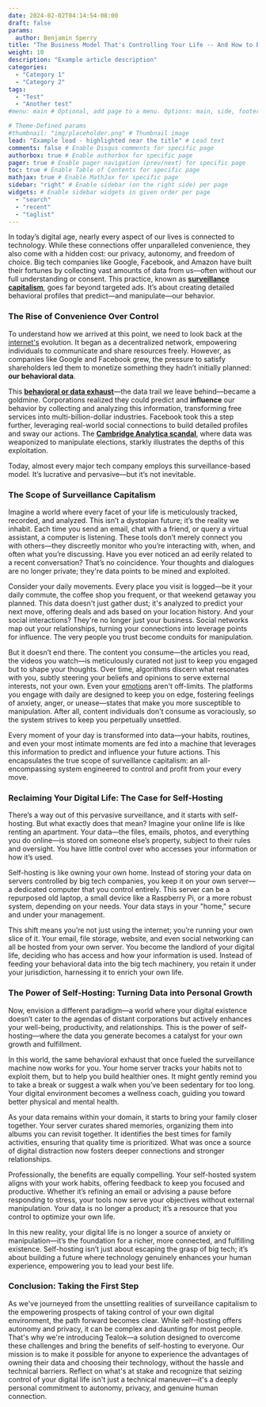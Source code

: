 ```yaml
---
date: 2024-02-02T04:14:54-08:00
draft: false
params:
  author: Benjamin Sperry
title: "The Business Model That's Controlling Your Life -- And How to Break Free"
weight: 10
description: "Example article description"
categories:
  - "Category 1"
  - "Category 2"
tags:
  - "Test"
  - "Another test"
#menu: main # Optional, add page to a menu. Options: main, side, footer

# Theme-Defined params
#thumbnail: "img/placeholder.png" # Thumbnail image
lead: "Example lead - highlighted near the title" # Lead text
comments: false # Enable Disqus comments for specific page
authorbox: true # Enable authorbox for specific page
pager: true # Enable pager navigation (prev/next) for specific page
toc: true # Enable Table of Contents for specific page
mathjax: true # Enable MathJax for specific page
sidebar: "right" # Enable sidebar (on the right side) per page
widgets: # Enable sidebar widgets in given order per page
  - "search"
  - "recent"
  - "taglist"
---
```

In today’s digital age, nearly every aspect of our lives is connected to technology. While these connections offer unparalleled convenience, they also come with a hidden cost: our privacy, autonomy, and freedom of choice. Big tech companies like Google, Facebook, and Amazon have built their fortunes by collecting vast amounts of data from us—often without our full understanding or consent. This practice, known as [**surveillance capitalism**](https://en.wikipedia.org/wiki/Surveillance_capitalism), goes far beyond targeted ads. It’s about creating detailed behavioral profiles that predict—and manipulate—our behavior.

### The Rise of Convenience Over Control

To understand how we arrived at this point, we need to look back at the [internet's](https://en.wikipedia.org/wiki/Internet) evolution. It began as a decentralized network, empowering individuals to communicate and share resources freely. However, as companies like Google and Facebook grew, the pressure to satisfy shareholders led them to monetize something they hadn’t initially planned: **our behavioral data**.

This [**behavioral or data exhaust**](https://en.wikipedia.org/wiki/Data_exhaust)—the data trail we leave behind—became a goldmine. Corporations realized they could predict and __influence__ our behavior by collecting and analyzing this information, transforming free services into multi-billion-dollar industries. Facebook took this a step further, leveraging real-world social connections to build detailed profiles and sway our actions. The [**Cambridge Analytica scandal**](https://en.wikipedia.org/wiki/Facebook%E2%80%93Cambridge_Analytica_data_scandal), where data was weaponized to manipulate elections, starkly illustrates the depths of this exploitation.

Today, almost every major tech company employs this surveillance-based model. It’s lucrative and pervasive—but it’s not inevitable.

### The Scope of Surveillance Capitalism

Imagine a world where every facet of your life is meticulously tracked, recorded, and analyzed. This isn’t a dystopian future; it’s the reality we inhabit. Each time you send an email, chat with a friend, or query a virtual assistant, a computer is listening. These tools don’t merely connect you with others—they discreetly monitor who you’re interacting with, when, and often what you’re discussing. Have you ever noticed an ad eerily related to a recent conversation? That’s no coincidence. Your thoughts and dialogues are no longer private; they're data points to be mined and exploited.

Consider your daily movements. Every place you visit is logged—be it your daily commute, the coffee shop you frequent, or that weekend getaway you planned. This data doesn't just gather dust; it's analyzed to predict your next move, offering deals and ads based on your location history. And your social interactions? They're no longer just your business. Social networks map out your relationships, turning your connections into leverage points for influence. The very people you trust become conduits for manipulation.

But it doesn’t end there. The content you consume—the articles you read, the videos you watch—is meticulously curated not just to keep you engaged but to shape your thoughts. Over time, algorithms discern what resonates with you, subtly steering your beliefs and opinions to serve external interests, not your own. Even your [emotions](https://www.independent.co.uk/tech/facebook-manipulated-users-moods-in-secret-experiment-9571004.html) aren't off-limits. The platforms you engage with daily are designed to keep you on edge, fostering feelings of anxiety, anger, or unease—states that make you more susceptible to manipulation. After all, content individuals don't consume as voraciously, so the system strives to keep you perpetually unsettled.

Every moment of your day is transformed into data—your habits, routines, and even your most intimate moments are fed into a machine that leverages this information to predict and influence your future actions. This encapsulates the true scope of surveillance capitalism: an all-encompassing system engineered to control and profit from your every move.

### Reclaiming Your Digital Life: The Case for Self-Hosting

There’s a way out of this pervasive surveillance, and it starts with self-hosting. But what exactly does that mean? Imagine your online life is like renting an apartment. Your data—the files, emails, photos, and everything you do online—is stored on someone else’s property, subject to their rules and oversight. You have little control over who accesses your information or how it’s used.

Self-hosting is like owning your own home. Instead of storing your data on servers controlled by big tech companies, you keep it on your own server—a dedicated computer that you control entirely. This server can be a repurposed old laptop, a small device like a Raspberry Pi, or a more robust system, depending on your needs. Your data stays in your "home," secure and under your management.

This shift means you’re not just using the internet; you’re running your own slice of it. Your email, file storage, website, and even social networking can all be hosted from your own server. You become the landlord of your digital life, deciding who has access and how your information is used. Instead of feeding your behavioral data into the big tech machinery, you retain it under your jurisdiction, harnessing it to enrich your own life.

### The Power of Self-Hosting: Turning Data into Personal Growth

Now, envision a different paradigm—a world where your digital existence doesn’t cater to the agendas of distant corporations but actively enhances your well-being, productivity, and relationships. This is the power of self-hosting—where the data you generate becomes a catalyst for your own growth and fulfillment.

In this world, the same behavioral exhaust that once fueled the surveillance machine now works for you. Your home server tracks your habits not to exploit them, but to help you build healthier ones. It might gently remind you to take a break or suggest a walk when you’ve been sedentary for too long. Your digital environment becomes a wellness coach, guiding you toward better physical and mental health.

As your data remains within your domain, it starts to bring your family closer together. Your server curates shared memories, organizing them into albums you can revisit together. It identifies the best times for family activities, ensuring that quality time is prioritized. What was once a source of digital distraction now fosters deeper connections and stronger relationships.

Professionally, the benefits are equally compelling. Your self-hosted system aligns with your work habits, offering feedback to keep you focused and productive. Whether it’s refining an email or advising a pause before responding to stress, your tools now serve your objectives without external manipulation. Your data is no longer a product; it’s a resource that you control to optimize your own life.

In this new reality, your digital life is no longer a source of anxiety or manipulation—it’s the foundation for a richer, more connected, and fulfilling existence. Self-hosting isn’t just about escaping the grasp of big tech; it’s about building a future where technology genuinely enhances your human experience, empowering you to lead your best life.

### Conclusion: Taking the First Step

As we've journeyed from the unsettling realities of surveillance capitalism to the empowering prospects of taking control of your own digital environment, the path forward becomes clear. While self-hosting offers autonomy and privacy, it can be complex and daunting for most people. That's why we're introducing Tealok—a solution designed to overcome these challenges and bring the benefits of self-hosting to everyone. Our mission is to make it possible for anyone to experience the advantages of owning their data and choosing their technology, without the hassle and technical barriers. Reflect on what's at stake and recognize that seizing control of your digital life isn't just a technical maneuver—it's a deeply personal commitment to autonomy, privacy, and genuine human connection.
